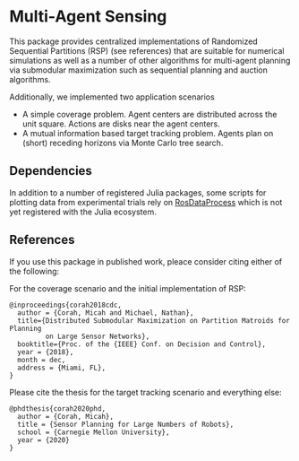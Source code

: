 # Multi-Agent Sensing

This package provides centralized implementations of Randomized Sequential
Partitions (RSP) (see references) that are suitable for numerical simulations as
well as a number of other algorithms for multi-agent planning via submodular
maximization such as sequential planning and auction algorithms.

Additionally, we implemented two application scenarios
* A simple coverage problem. Agent centers are distributed across the unit
  square. Actions are disks near the agent centers.
* A mutual information based target tracking problem. Agents plan on (short)
  receding horizons via Monte Carlo tree search.

## Dependencies

In addition to a number of registered Julia packages, some scripts for plotting
data from experimental trials rely on
[RosDataProcess](https://github.com/mcorah/RosDataProcess)
which is not yet registered with the Julia ecosystem.

## References

If you use this package in published work, pleace consider citing either of the
following:

For the coverage scenario and the initial implementation of RSP:
```
@inproceedings{corah2018cdc,
  author = {Corah, Micah and Michael, Nathan},
  title={Distributed Submodular Maximization on Partition Matroids for Planning
         on Large Sensor Networks},
  booktitle={Proc. of the {IEEE} Conf. on Decision and Control},
  year = {2018},
  month = dec,
  address = {Miami, FL},
}
```

Please cite the thesis for the target tracking scenario and everything else:
```
@phdthesis{corah2020phd,
  author = {Corah, Micah},
  title = {Sensor Planning for Large Numbers of Robots},
  school = {Carnegie Mellon University},
  year = {2020}
}
```
